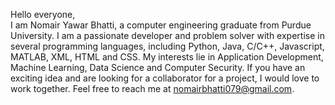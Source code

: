 Hello everyone, <br/>
I am Nomair Yawar Bhatti, a computer engineering graduate from Purdue University. I am a passionate developer and problem solver with expertise in several programming languages, including Python, Java, C/C++, Javascript, MATLAB, XML, HTML and CSS. My interests lie in Application Development, Machine Learning, Data Science and Computer Security. If you have an exciting idea and are looking for a collaborator for a project, I would love to work together. Feel free to reach me at nomairbhatti079@gmail.com. 

<!---
bhattin82/bhattin82 is a ✨ special ✨ repository because its `README.md` (this file) appears on your GitHub profile.
You can click the Preview link to take a look at your changes.
--->
